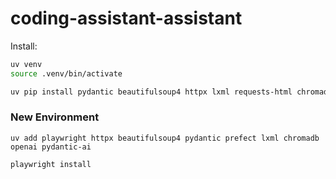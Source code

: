 # coding-assistant-assistant

Install:
```bash
uv venv
source .venv/bin/activate

uv pip install pydantic beautifulsoup4 httpx lxml requests-html chromadb "lxml[html_clean]" prefect openai pydantic-ai
```

### New Environment

```
uv add playwright httpx beautifulsoup4 pydantic prefect lxml chromadb openai pydantic-ai
```

```
playwright install
```


